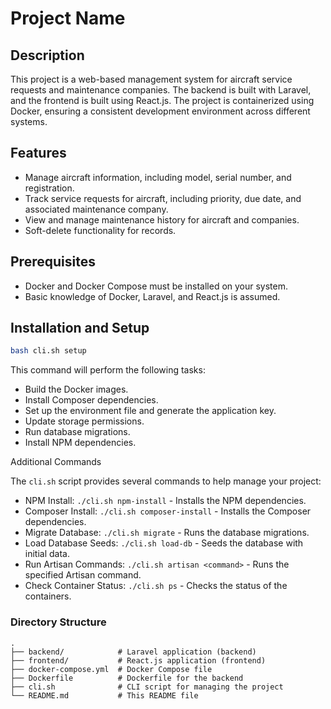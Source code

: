 # Project Name

## Description

This project is a web-based management system for aircraft service requests and maintenance companies. The backend is built with Laravel, and the frontend is built using React.js. The project is containerized using Docker, ensuring a consistent development environment across different systems.

## Features

- Manage aircraft information, including model, serial number, and registration.
- Track service requests for aircraft, including priority, due date, and associated maintenance company.
- View and manage maintenance history for aircraft and companies.
- Soft-delete functionality for records.

## Prerequisites

- Docker and Docker Compose must be installed on your system.
- Basic knowledge of Docker, Laravel, and React.js is assumed.

## Installation and Setup

```bash
bash cli.sh setup 
```

This command will perform the following tasks:

* Build the Docker images.
* Install Composer dependencies.
* Set up the environment file and generate the application key.
* Update storage permissions.
* Run database migrations.
* Install NPM dependencies.

Additional Commands

The `cli.sh` script provides several commands to help manage your project:

* NPM Install: `./cli.sh npm-install` - Installs the NPM dependencies.
* Composer Install: `./cli.sh composer-install` - Installs the Composer dependencies.
* Migrate Database: `./cli.sh migrate` - Runs the database migrations.
* Load Database Seeds: `./cli.sh load-db` - Seeds the database with initial data.
* Run Artisan Commands: `./cli.sh artisan <command>` - Runs the specified Artisan command.
* Check Container Status: `./cli.sh ps` - Checks the status of the containers.

### Directory Structure

```plaintext
.
├── backend/            # Laravel application (backend)
├── frontend/           # React.js application (frontend)
├── docker-compose.yml  # Docker Compose file
├── Dockerfile          # Dockerfile for the backend
├── cli.sh              # CLI script for managing the project
└── README.md           # This README file
```

